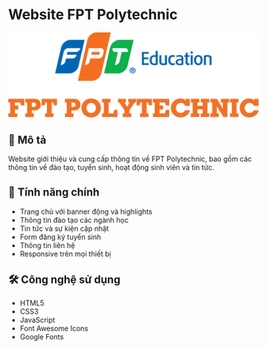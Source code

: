 # Website FPT Polytechnic

![FPT Polytechnic Logo](images/logo.png)

## 📝 Mô tả
Website giới thiệu và cung cấp thông tin về FPT Polytechnic, bao gồm các thông tin về đào tạo, tuyển sinh, hoạt động sinh viên và tin tức.

## 🚀 Tính năng chính
- Trang chủ với banner động và highlights
- Thông tin đào tạo các ngành học
- Tin tức và sự kiện cập nhật
- Form đăng ký tuyển sinh
- Thông tin liên hệ
- Responsive trên mọi thiết bị

## 🛠️ Công nghệ sử dụng
- HTML5
- CSS3
- JavaScript
- Font Awesome Icons
- Google Fonts
